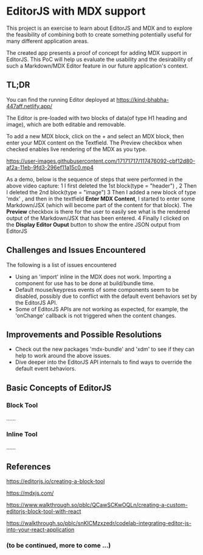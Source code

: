 
# EditorJS with MDX support

This project is an exercise to learn about EditorJS and MDX and to explore the feasibility of combining both to create something potentially useful for many different application areas.

The created app presents a proof of concept for adding MDX support in EditorJS. This PoC will help us evaluate the usability and the desirability of such a Markdown/MDX Editor feature in our future application's context.


## TL;DR
You can find the running Editor deployed at https://kind-bhabha-447aff.netlify.app/

The Editor is pre-loaded with two blocks of data(of type H1 heading and image), which are both editable and removable.

To add a new MDX block, click on the + and select an MDX block, then enter your MDX content on the Textfield.
The Preview checkbox when checked enables live rendering of the MDX as you type.

https://user-images.githubusercontent.com/17171717/117476092-cbf12d80-af2a-11eb-9fd3-296ef11a15c0.mp4

As a demo, below is the sequence of steps that were performed in the above video capture:
1  I first deleted the 1st block(type = "header") , 
2  Then I deleted the 2nd block(type = "image")
3  Then I added a new block of type 'mdx' , and then in the textfield **Enter MDX Content**, I started to enter some Markdown/JSX  (which will become part of the content for that block).   The **Preview** checkbox is there for the user to easily see what is the rendered output of the Markdown/JSX that has been entered.
4 Finally I clicked on the **Display Editor Ouput** button to show the entire JSON output from EditorJS


## Challenges and Issues Encountered
The following is a list of issues encountered
- Using an 'import' inline in the MDX does not work.  Importing a component for use has to be done at build/bundle time.
- Default mouse/keypress events of some components seem to be disabled, possibly due to conflict with the default event behaviors set by the EditorJS API.
- Some of EditorJS APIs are not working as expected, for example, the 'onChange' callback is not triggered when the content changes.

## Improvements and Possible Resolutions
- Check out the new packages 'mdx-bundle' and 'xdm' to see if they can help to work around the above issues.
- Dive deeper into the EditorJS API internals to find ways to override the default event behaviors.


## Basic Concepts of EditorJS

### Block Tool
......
### Inline Tool
......




## References

https://editorjs.io/creating-a-block-tool

https://mdxjs.com/

https://www.walkthrough.so/pblc/QCawSCKwOQLn/creating-a-custom-editorjs-block-tool-with-react

https://walkthrough.so/pblc/snKICMzxzedr/codelab-integrating-editor-js-into-your-react-application


### (to be continued, more to come ...)


